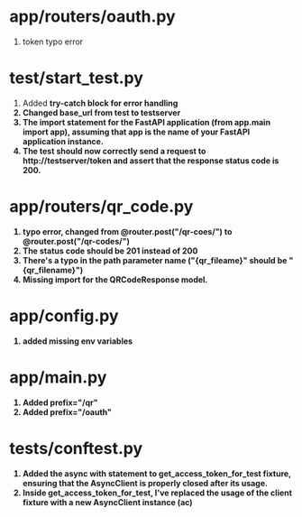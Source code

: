 # app/routers/oauth.py
1. token typo error

 # test/start_test.py
 1. Added <b> try-catch <b> block for error handling
 2. Changed base_url from <b> test <b> to <b> testserver <b>
 3. The import statement for the FastAPI application (from app.main import app), assuming that app is the name of your FastAPI application instance.
 4. The test should now correctly send a request to http://testserver/token and assert that the response status code is 200.

 # app/routers/qr_code.py
 1. typo error, changed from @router.post("/qr-coes/") to @router.post("/qr-codes/")
 2. The status code should be 201 instead of 200
 3. There's a typo in the path parameter name ("{qr_fileame}" should be "{qr_filename}")
 4. Missing import for the QRCodeResponse model.

 # app/config.py
 1. added missing env variables

 # app/main.py
 1. Added prefix="/qr"
 2. Added prefix="/oauth"

 # tests/conftest.py
 1. Added the async with statement to get_access_token_for_test fixture, ensuring that the AsyncClient is properly closed after its usage.
 2. Inside get_access_token_for_test, I've replaced the usage of the client fixture with a new AsyncClient instance (ac)

